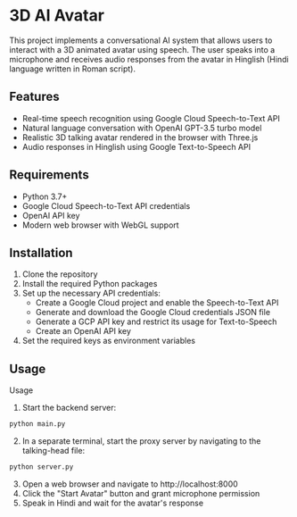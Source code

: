 # 3D AI Avatar

This project implements a conversational AI system that allows users to interact with a 3D animated avatar using speech. The user speaks into a microphone and receives audio responses from the avatar in Hinglish (Hindi language written in Roman script).

## Features

- Real-time speech recognition using Google Cloud Speech-to-Text API
- Natural language conversation with OpenAI GPT-3.5 turbo model
- Realistic 3D talking avatar rendered in the browser with Three.js
- Audio responses in Hinglish using Google Text-to-Speech API

## Requirements

- Python 3.7+
- Google Cloud Speech-to-Text API credentials
- OpenAI API key
- Modern web browser with WebGL support

## Installation

1. Clone the repository
2. Install the required Python packages
3. Set up the necessary API credentials:
    - Create a Google Cloud project and enable the Speech-to-Text API
    - Generate and download the Google Cloud credentials JSON file
    - Generate a GCP API key and restrict its usage for Text-to-Speech
    - Create an OpenAI API key
4. Set the required keys as environment variables

## Usage

Usage

1. Start the backend server:
```bash
python main.py
```
2. In a separate terminal, start the proxy server by navigating to the talking-head file:
```bash
python server.py
```
3. Open a web browser and navigate to http://localhost:8000
4. Click the "Start Avatar" button and grant microphone permission
5. Speak in Hindi and wait for the avatar's response